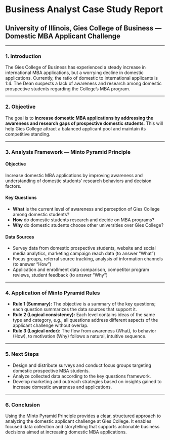 # Business Analyst Case Study Report  
## University of Illinois, Gies College of Business — Domestic MBA Applicant Challenge
---

### 1. Introduction  
The Gies College of Business has experienced a steady increase in international MBA applications, but a worrying decline in domestic applications. Currently, the ratio of domestic to international applicants is 1:4. The Dean suspects a lack of awareness and research among domestic prospective students regarding the College’s MBA program.

---

### 2. Objective  
The goal is to **increase domestic MBA applications by addressing the awareness and research gaps of prospective domestic students**. This will help Gies College attract a balanced applicant pool and maintain its competitive standing.

---

### 3. Analysis Framework — Minto Pyramid Principle  

#### Objective  
Increase domestic MBA applications by improving awareness and understanding of domestic students' research behaviors and decision factors.

#### Key Questions  
- **What** is the current level of awareness and perception of Gies College among domestic students?  
- **How** do domestic students research and decide on MBA programs?  
- **Why** do domestic students choose other universities over Gies College?

#### Data Sources  
- Survey data from domestic prospective students, website and social media analytics, marketing campaign reach data (to answer “What”)  
- Focus groups, referral source tracking, analysis of information channels (to answer “How”)  
- Application and enrollment data comparison, competitor program reviews, student feedback (to answer “Why”)

---

### 4. Application of Minto Pyramid Rules

- **Rule 1 (Summary):** The objective is a summary of the key questions; each question summarizes the data sources that support it.  
- **Rule 2 (Logical consistency):** Each level contains ideas of the same type and category, e.g., all questions address different aspects of the applicant challenge without overlap.  
- **Rule 3 (Logical order):** The flow from awareness (What), to behavior (How), to motivation (Why) follows a natural, intuitive sequence.

---

### 5. Next Steps  
- Design and distribute surveys and conduct focus groups targeting domestic prospective MBA students.  
- Analyze collected data according to the key questions framework.  
- Develop marketing and outreach strategies based on insights gained to increase domestic awareness and applications.

---

### 6. Conclusion  
Using the Minto Pyramid Principle provides a clear, structured approach to analyzing the domestic applicant challenge at Gies College. It enables focused data collection and storytelling that supports actionable business decisions aimed at increasing domestic MBA applications.
